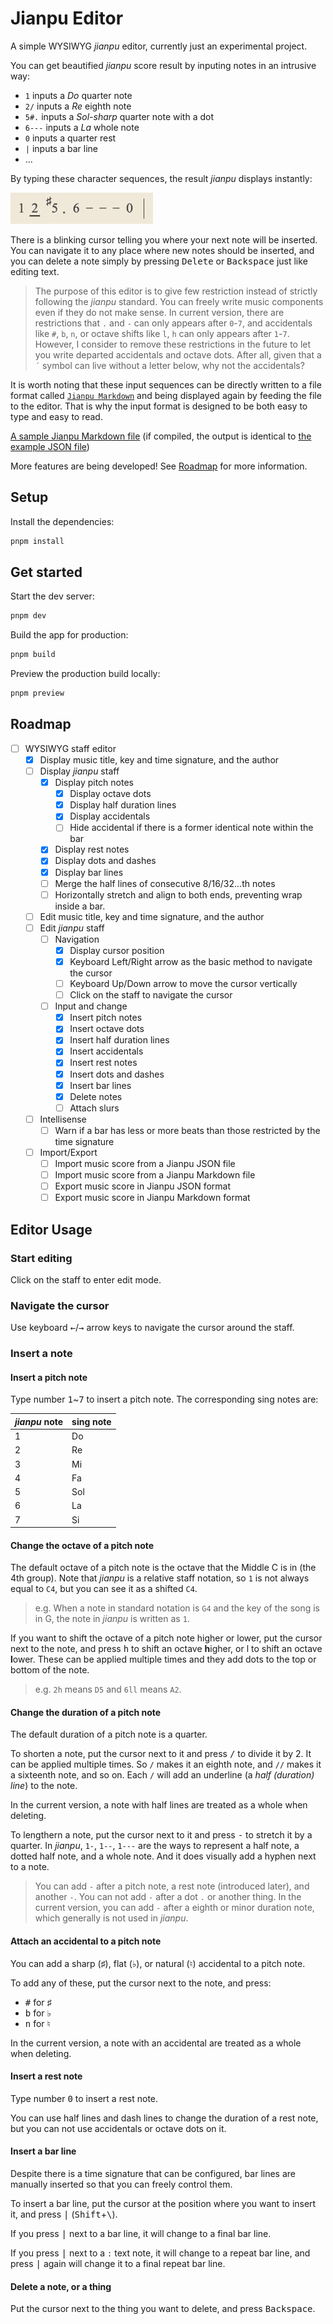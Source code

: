 # Jianpu Editor

A simple WYSIWYG *jianpu* editor, currently just an experimental project.

You can get beautified *jianpu* score result by inputing notes in an intrusive way:

- `1` inputs a *Do* quarter note
- `2/` inputs a *Re* eighth note
- `5#.` inputs a *Sol-sharp* quarter note with a dot
- `6---` inputs a *La* whole note
- `0` inputs a quarter rest
- `|` inputs a bar line
- ...

By typing these character sequences, the result *jianpu* displays instantly:

![Example 0](docs/images/readme_example_0.jpg)

There is a blinking cursor telling you where your next note will be inserted. You can navigate it to any place where new notes should be inserted, and you can delete a note simply by pressing <kbd>Delete</kbd> or <kbd>Backspace</kbd> just like editing text.

> The purpose of this editor is to give few restriction instead of strictly following the *jianpu* standard. You can freely write music components even if they do not make sense. In current version, there are restrictions that `.` and `-` can only appears after `0`-`7`, and accidentals like `#`, `b`, `n`, or octave shifts like `l`, `h` can only appears after `1`-`7`. However, I consider to remove these restrictions in the future to let you write departed accidentals and octave dots. After all, given that a `´` symbol can live without a letter below, why not the accidentals?

It is worth noting that these input sequences can be directly written to a file format called [`Jianpu Markdown`](./docs/jianpu-markdown/Jianpu%20Markdown%20Tutorial.md) and being displayed again by feeding the file to the editor. That is why the input format is designed to be both easy to type and easy to read.

[A sample Jianpu Markdown file](./src/example-musics/example.jianpumd) (if compiled, the output is identical to [the example JSON file](./src/example-musics/example.jianpu.json))

More features are being developed! See [Roadmap](#roadmap) for more information.

## Setup

Install the dependencies:

```bash
pnpm install
```

## Get started

Start the dev server:

```bash
pnpm dev
```

Build the app for production:

```bash
pnpm build
```

Preview the production build locally:

```bash
pnpm preview
```

## Roadmap

- [ ] WYSIWYG staff editor
  - [x] Display music title, key and time signature, and the author
  - [ ] Display *jianpu* staff
    - [x] Display pitch notes
      - [x] Display octave dots
      - [x] Display half duration lines
      - [x] Display accidentals
      - [ ] Hide accidental if there is a former identical note within the bar
    - [x] Display rest notes
    - [x] Display dots and dashes
    - [x] Display bar lines
    - [ ] Merge the half lines of consecutive 8/16/32...th notes
    - [ ] Horizontally stretch and align to both ends, preventing wrap inside a bar.
  - [ ] Edit music title, key and time signature, and the author
  - [ ] Edit *jianpu* staff
    - [ ] Navigation
      - [x] Display cursor position
      - [x] Keyboard Left/Right arrow as the basic method to navigate the cursor
      - [ ] Keyboard Up/Down arrow to move the cursor vertically
      - [ ] Click on the staff to navigate the cursor
    - [ ] Input and change
      - [x] Insert pitch notes
      - [x] Insert octave dots
      - [x] Insert half duration lines
      - [x] Insert accidentals
      - [x] Insert rest notes
      - [x] Insert dots and dashes
      - [x] Insert bar lines
      - [x] Delete notes
      - [ ] Attach slurs
  - [ ] Intellisense
    - [ ] Warn if a bar has less or more beats than those restricted by the time signature
  - [ ] Import/Export
    - [ ] Import music score from a Jianpu JSON file
    - [ ] Import music score from a Jianpu Markdown file
    - [ ] Export music score in Jianpu JSON format
    - [ ] Export music score in Jianpu Markdown format

## Editor Usage

### Start editing

Click on the staff to enter edit mode.

### Navigate the cursor

Use keyboard <kbd>←</kbd>/<kbd>→</kbd> arrow keys to navigate the cursor around the staff.

### Insert a note

#### Insert a pitch note

Type number <kbd>1</kbd>~<kbd>7</kbd> to insert a pitch note. The corresponding sing notes are:

| *jianpu* note | sing note |
| --- | --- |
| 1 | Do |
| 2 | Re |
| 3 | Mi |
| 4 | Fa |
| 5 | Sol |
| 6 | La |
| 7 | Si |

#### Change the octave of a pitch note

The default octave of a pitch note is the octave that the Middle C is in (the 4th group). Note that *jianpu* is a relative staff notation, so `1` is not always equal to `C4`, but you can see it as a shifted `C4`.

> e.g. When a note in standard notation is `G4` and the key of the song is in G, the note in *jianpu* is written as `1`.

If you want to shift the octave of a pitch note higher or lower, put the cursor next to the note, and press <kbd>h</kbd> to shift an octave **h**igher, or <hbd>l</kbd> to shift an octave **l**ower. These can be applied multiple times and they add dots to the top or bottom of the note.

> e.g. `2h` means `D5` and `6ll` means `A2`.

#### Change the duration of a pitch note

The default duration of a pitch note is a quarter.

To shorten a note, put the cursor next to it and press <kbd>/</kbd> to divide it by 2. It can be applied multiple times. So `/` makes it an eighth note, and `//` makes it a sixteenth note, and so on. Each `/` will add an underline (a *half (duration) line*) to the note.

In the current version, a note with half lines are treated as a whole when deleting.

To lengthern a note, put the cursor next to it and press <kbd>-</kbd> to stretch it by a quarter. In *jianpu*, `1-`, `1--`, `1---` are the ways to represent a half note, a dotted half note, and a whole note. And it does visually add a hyphen next to a note.

> You can add `-` after a pitch note, a rest note (introduced later), and another `-`. You can not add `-` after a dot `.` or another thing.
> In the current version, you can add `-` after a eighth or minor duration note, which generally is not used in *jianpu*.

#### Attach an accidental to a pitch note

You can add a sharp (♯), flat (♭), or natural (♮) accidental to a pitch note.

To add any of these, put the cursor next to the note, and press:

- <kbd>#</kbd> for ♯
- <kbd>b</kbd> for ♭
- <kbd>n</kbd> for ♮

In the current version, a note with an accidental are treated as a whole when deleting.

#### Insert a rest note

Type number <kbd>0</kbd> to insert a rest note.

You can use half lines and dash lines to change the duration of a rest note, but you can not use accidentals or octave dots on it.

#### Insert a bar line

Despite there is a time signature that can be configured, bar lines are manually inserted so that you can freely control them.

To insert a bar line, put the cursor at the position where you want to insert it, and press <kbd>|</kbd> (<kbd>Shift</kbd>+<kbd>\\</kbd>).

If you press <kbd>|</kbd> next to a bar line, it will change to a final bar line.

If you press <kbd>|</kbd> next to a `:` text note, it will change to a repeat bar line, and press <kbd>|</kbd> again will change it to a final repeat bar line.

#### Delete a note, or a thing

Put the cursor next to the thing you want to delete, and press <kbd>Backspace</kbd>.
